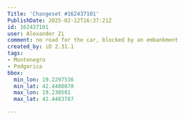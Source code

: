 ```yaml
---
Title: 'Changeset #162437101'
PublishDate: 2025-02-12T16:37:21Z
id: 162437101
user: Alexander Zi
comment: no road for the car, blocked by an embankment
created_by: iD 2.31.1
tags:
- Montenegro
- Podgorica
bbox:
  min_lon: 19.2297536
  min_lat: 42.4480878
  max_lon: 19.230581
  max_lat: 42.4483787

---
```

